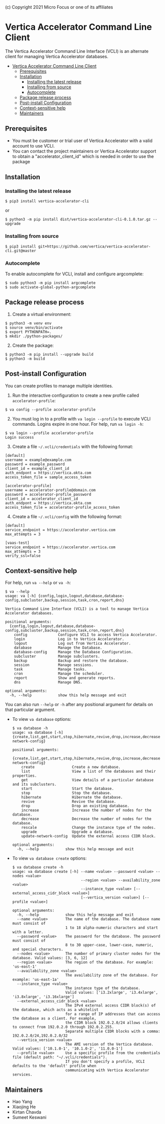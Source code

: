 
(c) Copyright 2021 Micro Focus or one of its affiliates

# Vertica Accelerator Command Line Client #

The Vertica Accelerator Command Line Interface (VCLI) is an alternate client for managing Vertica Accelerator databases.

- [Vertica Accelerator Command Line Client](#vertica-accelerator-command-line-client)
  - [Prerequisites](#prerequisites)
  - [Installation](#installation)
    - [Installing the latest release](#installing-the-latest-release)
    - [Installing from source](#installing-from-source)
    - [Autocomplete](#autocomplete)
  - [Package release process](#package-release-process)
  - [Post-install Configuration](#post-install-configuration)
  - [Context-sensitive help](#context-sensitive-help)
  - [Maintainers](#maintainers)

## Prerequisites
* You must be customer or trial user of Vertica Accelerator with a valid account to use VCLI.
* You can contact the project maintainers or Vertica Accelerator support to obtain a "accelerator_client_id" which is needed in order to use the package 

## Installation
### Installing the latest release
  ```
  $ pip3 install vertica-accelerator-cli
  ```
  or
  ```
  $ python3 -m pip install dist/vertica-accelerator-cli-0.1.0.tar.gz --upgrade
  ```
### Installing from source
  ```
  $ pip3 install git+https://github.com/vertica/vertica-accelerator-cli.git@master
  ```

### Autocomplete
  To enable autocomplete for VCLI, install and configure argcomplete:
  ```
  $ sudo python3 -m pip install argcomplete
  $ sudo activate-global-python-argcomplete
  ```

## Package release process
1. Create a virtual environment:
  ```
  $ python3 -m venv env
  $ source venv/bin/activate
  $ export PYTHONPATH=.
  $ mkdir ./python-packages/
  ```
2. Create the package:
  ```
  $ python3 -m pip install --upgrade build
  $ python3 -m build
  ```
 

## Post-install Configuration
You can create profiles to manage multiple identities.

1. Run the interactive configuration to create a new profile called `accelerator-profile`:
  ``` 
  $ va config --profile accelerator-profile
  ```

2. You must log in to a profile with `va login --profile` to execute VCLI commands. Logins expire in one hour. For help, run `va login -h`:
  ```
  $ va login --profile accelerator-profile
  Login success
  ```

3. Create a file `~/.vcli/credentials` with the following format:
  ```
  [default]
  username = example@example.com
  password = example_password
  client_id = example_client_id
  auth_endpont = https://vertica.okta.com
  access_token_file = sample_access_token
 
  [accelerator-profile]
  username = accelerator-profile@domain.com
  password = accelerator-profile_password
  client_id = accelerator_client_id
  auth_endpont = https://vertica.okta.com
  access_token_file = accelerator-profile_access_token
  ```
  
4. Create a file `~/.vcli/config` with the following format:
  ```
  [default]
  service_endpoint = https://accelerator.vertica.com
  max_attempts = 3

  [vaas-test]
  service_endpoint = https://accelerator.vertica.com
  max_attempts = 3
  verify_ssl=false
  ```


## Context-sensitive help
For help, run `va --help` or `va -h`:
  ```
  $ va --help
  usage: va [-h] {config,login,logout,database,database-config,subcluster,backup,session,task,cron,report,dns}

  Vertica Command Line Interface (VCLI) is a tool to manage Vertica Accelerator databases.

  positional arguments:
    {config,login,logout,database,database-config,subcluster,backup,session,task,cron,report,dns}
      config              Configure VCLI to access Vertica Accelerator.
      login               Log in to Vertica Accelerator.
      logout              Log out from Vertica Accelerator.
      database            Manage the Database.
      database-config     Manage the Database Configuration.
      subcluster          Manage subclusters.
      backup              Backup and restore the database.
      session             Manage sessions.
      task                Manage tasks.
      cron                Manage the scheduler.
      report              Show and generate reports.
      dns                 Manage DNS.

  optional arguments:
    -h, --help            show this help message and exit
  ```
  
You can also run ``--help`` or `-h` after any positional argument for details on that particular argument.

* To view `va database` options:
  ```
  $ va database -h
  usage: va database [-h] {create,list,get,start,stop,hibernate,revive,drop,increase,decrease,rescale,upgrade,update-network-config}

  positional arguments:
    {create,list,get,start,stop,hibernate,revive,drop,increase,decrease,rescale,upgrade,update-network-config}
      create                 Create a new database.
      list                   View a list of the databases and their properties.
      get                    View details of a particular database and its subclusters.
      start                  Start the database.
      stop                   Stop the database.
      hibernate              Hibernate the database.
      revive                 Revive the database.
      drop                   Drop an existing database.
      increase               Increase the number of nodes for the database.
      decrease               Decrease the number of nodes for the database.
      rescale                Change the instance type of the nodes.
      upgrade                Upgrade a database.
      update-network-config  Update the external access CIDR block.

  optional arguments:
    -h, --help            show this help message and exit
  ```
  
* To view `va database create` options:
  ```
  $ va database create -h
  usage: va database create [-h] --name <value> --password <value> --nodes <value>
                                 --region <value> --availability_zone <value> 
                                 --instance_type <value> [--external_access_cidr_block <value>]
                                 [--vertica_version <value>] [--profile <value>]

  optional arguments:
    -h, --help            show this help message and exit
    --name <value>        The name of the database. The database name must consist of
                          1 to 18 alpha-numeric characters and start with a letter.
    --password <value>    The password for the database. The password must consist of
                          8 to 30 upper-case, lower-case, numeric, and special characters.
    --nodes <value>       The number of primary cluster nodes for the database. Valid values: [3, 6, 12]
    --region <value>      The region of the database. For example: 'us-east-1'
    --availability_zone <value>
                          The availability zone of the database. For example: 'us-east-1a'
    --instance_type <value>
                          The instance type of the database. 
                          Valid values: ['i3.2xlarge', 'i3.4xlarge', 'i3.8xlarge', 'i3.16xlarge']
    --external_access_cidr_block <value>
                          The IPv4 external access CIDR block(s) of the database, which acts as a whitelist
                          for a range of IP addresses that can access the database as a client. For example,
                          the CIDR block 192.0.2.0/24 allows clients to connect from 192.0.2.0 through 192.0.2.255.
                          Separate multiple CIDR blocks with a comma: 192.0.2.0/24,192.0.2.0/32
    --vertica_version <value>
                          The AMI version of the Vertica database. Valid values: ['10.1.0-1', '10.1.0-2', '11.0.0-1']
    --profile <value>     Use a specific profile from the credentials file (default path: "~/.vcli/credentials").
                          If you don't specify a profile, VCLI defaults to the 'default' profile when
                          communicating with Vertica Accelerator services.
  ```

## Maintainers
* Hao Yang
* Xiaojing He
* Kirtan Chavda
* Sumeet Keswani

